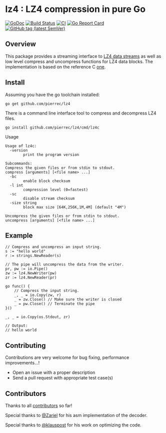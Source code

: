 # lz4 : LZ4 compression in pure Go

[![GoDoc](https://godoc.org/github.com/pierrec/lz4?status.svg)](https://godoc.org/github.com/pierrec/lz4)
[![Build Status](https://travis-ci.org/pierrec/lz4.svg?branch=master)](https://travis-ci.org/pierrec/lz4)
[![CI](https://github.com/pierrec/lz4/workflows/ci/badge.svg)](https://github.com/pierrec/lz4/actions)
[![Go Report Card](https://goreportcard.com/badge/github.com/pierrec/lz4)](https://goreportcard.com/report/github.com/pierrec/lz4)
[![GitHub tag (latest SemVer)](https://img.shields.io/github/tag/pierrec/lz4.svg?style=social)](https://github.com/pierrec/lz4/tags)

## Overview

This package provides a streaming interface to [LZ4 data streams](http://fastcompression.blogspot.fr/2013/04/lz4-streaming-format-final.html) as well as low level compress and uncompress functions for LZ4 data blocks.
The implementation is based on the reference C [one](https://github.com/lz4/lz4).

## Install

Assuming you have the go toolchain installed:

```
go get github.com/pierrec/lz4
```

There is a command line interface tool to compress and decompress LZ4 files.

```
go install github.com/pierrec/lz4/cmd/lz4c
```

Usage

```
Usage of lz4c:
  -version
        print the program version

Subcommands:
Compress the given files or from stdin to stdout.
compress [arguments] [<file name> ...]
  -bc
        enable block checksum
  -l int
        compression level (0=fastest)
  -sc
        disable stream checksum
  -size string
        block max size [64K,256K,1M,4M] (default "4M")

Uncompress the given files or from stdin to stdout.
uncompress [arguments] [<file name> ...]

```


## Example

```
// Compress and uncompress an input string.
s := "hello world"
r := strings.NewReader(s)

// The pipe will uncompress the data from the writer.
pr, pw := io.Pipe()
zw := lz4.NewWriter(pw)
zr := lz4.NewReader(pr)

go func() {
	// Compress the input string.
	_, _ = io.Copy(zw, r)
	_ = zw.Close() // Make sure the writer is closed
	_ = pw.Close() // Terminate the pipe
}()

_, _ = io.Copy(os.Stdout, zr)

// Output:
// hello world
```

## Contributing

Contributions are very welcome for bug fixing, performance improvements...!

- Open an issue with a proper description
- Send a pull request with appropriate test case(s)

## Contributors

Thanks to all [contributors](https://github.com/pierrec/lz4/graphs/contributors)  so far!

Special thanks to [@Zariel](https://github.com/Zariel) for his asm implementation of the decoder.

Special thanks to [@klauspost](https://github.com/klauspost) for his work on optimizing the code.
